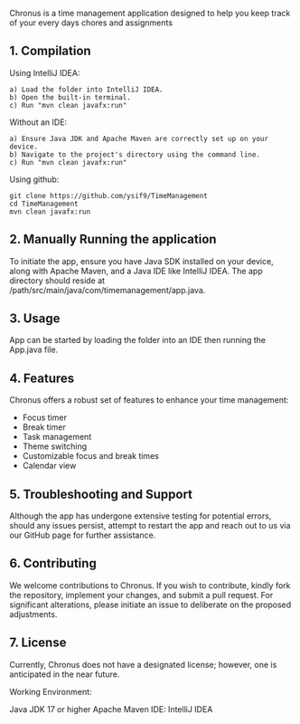 Chronus is a time management application designed to help you keep track of your every days chores and assignments

## 1. Compilation

Using IntelliJ IDEA:

    a) Load the folder into IntelliJ IDEA.
    b) Open the built-in terminal.
    c) Run "mvn clean javafx:run"

Without an IDE:

    a) Ensure Java JDK and Apache Maven are correctly set up on your device.
    b) Navigate to the project's directory using the command line.
    c) Run "mvn clean javafx:run"
    
Using github:
    
    git clone https://github.com/ysif9/TimeManagement
    cd TimeManagement
    mvn clean javafx:run
    
## 2. Manually Running the application

To initiate the app, ensure you have Java SDK installed on your device, along with Apache Maven, and a Java IDE like IntelliJ IDEA. The app directory should reside at /path/src/main/java/com/timemanagement/app.java.

## 3. Usage

App can be started by loading the folder into an IDE then running the App.java file.

## 4. Features

Chronus offers a robust set of features to enhance your time management:

- Focus timer
- Break timer
- Task management
- Theme switching
- Customizable focus and break times
- Calendar view

## 5. Troubleshooting and Support

Although the app has undergone extensive testing for potential errors, should any issues persist, attempt to restart the app and reach out to us via our GitHub page for further assistance.

## 6. Contributing

We welcome contributions to Chronus. If you wish to contribute, kindly fork the repository, implement your changes, and submit a pull request. For significant alterations, please initiate an issue to deliberate on the proposed adjustments.

## 7. License

Currently, Chronus does not have a designated license; however, one is anticipated in the near future.

Working Environment:

Java JDK 17 or higher
Apache Maven
IDE: IntelliJ IDEA
